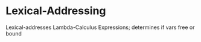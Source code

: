 # Lexical-Addressing
Lexical-addresses Lambda-Calculus Expressions; determines if vars free or bound
